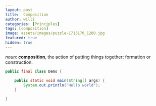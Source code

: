 ```yaml
---
layout: post
title:  Composition
author: willi
categories: [Principles]
tags: [composition]
image: assets/images/puzzle-1713170_1280.jpg
featured: true
hidden: true
---
```


*noun*: **composition**, the action of putting things together; formation or construction.

```java
public final class Demo {

    public static void main(String[] args) {
        System.out.println("Hello world");
    }

}
```

